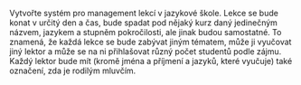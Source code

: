 Vytvořte systém pro management lekcí v jazykové škole. Lekce se bude konat v určitý den a čas, bude spadat pod nějaký kurz daný jedinečným názvem, jazykem a stupněm pokročilosti, ale jinak budou samostatné. To znamená, že každá lekce se bude zabývat jiným tématem, může ji vyučovat jiný lektor a může se na ni přihlašovat různý počet studentů podle zájmu. Každý lektor bude mít (kromě jména a příjmení a jazyků, které vyučuje) také označení, zda je rodilým mluvčím.
